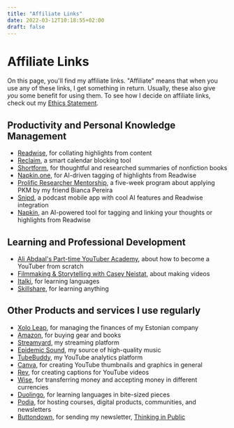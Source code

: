 ```yaml
---
title: "Affiliate Links"
date: 2022-03-12T10:18:55+02:00
draft: false
---
```

# Affiliate Links

On this page, you'll find my affiliate links. "Affiliate" means that when you use any of these links, I get something in return. Usually, these also give _you_ some benefit for using them. To see how I decide on affiliate links, check out my [Ethics Statement](https://nicolevanderhoeven.com/ethics/).

## Productivity and Personal Knowledge Management

- [Readwise](https://readwise.io/nicole), for collating highlights from content
- [Reclaim](https://go.reclaim.ai/eg0tgbamp7cb), a smart calendar blocking tool
- [Shortform](https://shortform.com/nicole), for thoughtful and researched summaries of nonfiction books
- [Napkin.one](https://napkin.one/?via=nicole), for AI-driven tagging of highlights from Readwise
- [Prolific Researcher Mentorship](https://gumroad.com/a/152944339/xafyw), a five-week program about applying PKM by my friend Bianca Pereira
- [Snipd](https://link.snipd.com/Cx7S/nicole), a podcast mobile app with cool AI features and Readwise integration
- [Napkin](https://napkin.one/?via=nicole), an AI-powered tool for tagging and linking your thoughts or highlights from Readwise

## Learning and Professional Development

- [Ali Abdaal's Part-time YouTuber Academy](https://ptya.samcart.com/referral/IKjWOptt/ag3CrAXhy7tQJ1Wb), about how to become a YouTuber from scratch
- [Filmmaking & Storytelling with Casey Neistat](https://monthly.com/casey-neistat-filmmaking?friend=nicole-van-der-hoeven), about making videos
- [Italki](https://www.italki.com/i/ref/fHFBb), for learning languages
- [Skillshare](https://skl.sh/37RmSOG), for learning anything

## Other Products and services I use regularly

- [Xolo Leap](https://www.xolo.io/ref/NICVAN2), for managing the finances of my Estonian company
- [Amazon](https://amzn.to/3CmuLH1), for buying gear and books
- [Streamyard](https://streamyard.com?pal=4894166466428928), my streaming platform
- [Epidemic Sound](https://www.epidemicsound.com/referral/9927mk), my source of high-quality music
- [TubeBuddy](https://www.tubebuddy.com/nicolevdh), my YouTube analytics platform
- [Canva](https://www.canva.com/join/ttv-mhj-zgx), for creating YouTube thumbnails and graphics in general
- [Rev](http://try.rev.com/6cP3lQ), for creating captions for YouTube videos
- [Wise](https://wise.com/invite/u/nicolev120), for transferring money and accepting money in different currencies
- [Duolingo](https://invite.duolingo.com/BDHTZTB5CWWKSMEKZHWDOXTNPY), for learning languages in bite-sized pieces
- [Podia](https://www.podia.com/?via=648bee), for hosting courses, digital products, communities, and newsletters
- [Buttondown](https://buttondown.email/refer/nvdh), for sending my newsletter, [Thinking in Public](https://tip.nicolevanderhoeven.com)